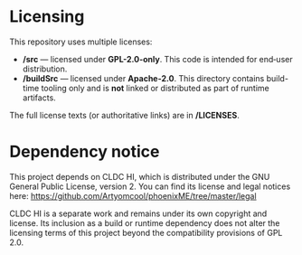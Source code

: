 # Licensing

This repository uses multiple licenses:

- **/src** — licensed under **GPL-2.0-only**. This code is intended for end‑user distribution.
- **/buildSrc** — licensed under **Apache-2.0**. This directory contains build-time tooling only and is **not** linked or distributed as part of runtime artifacts.

The full license texts (or authoritative links) are in **/LICENSES**.

# Dependency notice

This project depends on CLDC HI, which is distributed under the GNU General Public License, version 2.
You can find its license and legal notices here:
https://github.com/Artyomcool/phoenixME/tree/master/legal

CLDC HI is a separate work and remains under its own copyright and license.
Its inclusion as a build or runtime dependency does not alter the licensing terms of this project beyond the compatibility provisions of GPL 2.0.